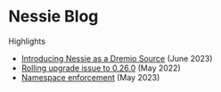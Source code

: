 # Nessie Blog

Highlights

* [Introducing Nessie as a Dremio Source](https://www.dremio.com/blog/introducing-nessie-as-a-dremio-source/) (June 2023)
* [Rolling upgrade issue to 0.26.0](incident-2022-05.md) (May 2022)
* [Namespace enforcement](namespace-enforcement.md) (May 2023)
